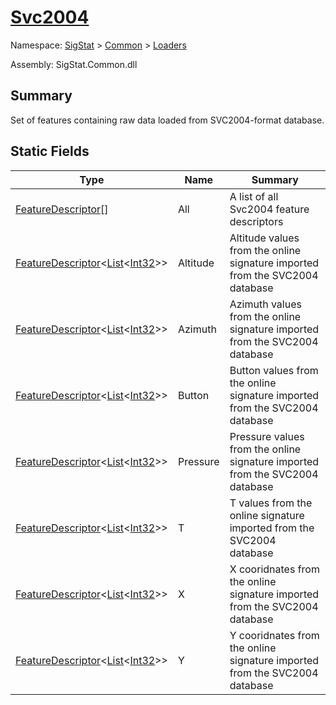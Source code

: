 # [Svc2004](./Svc2004.md)

Namespace: [SigStat]() > [Common](./../README.md) > [Loaders](./README.md)

Assembly: SigStat.Common.dll

## Summary
Set of features containing raw data loaded from SVC2004-format database.

## Static Fields

| Type | Name | Summary | 
| --- | --- | --- | 
| [FeatureDescriptor](./Svc2004.md)[] | All | A list of all Svc2004 feature descriptors | 
| [FeatureDescriptor](./../FeatureDescriptor-1.md)\<[List](https://docs.microsoft.com/en-us/dotnet/api/System.Collections.Generic.List-1)\<[Int32](https://docs.microsoft.com/en-us/dotnet/api/System.Int32)>> | Altitude | Altitude values from the online signature imported from the SVC2004 database | 
| [FeatureDescriptor](./../FeatureDescriptor-1.md)\<[List](https://docs.microsoft.com/en-us/dotnet/api/System.Collections.Generic.List-1)\<[Int32](https://docs.microsoft.com/en-us/dotnet/api/System.Int32)>> | Azimuth | Azimuth values from the online signature imported from the SVC2004 database | 
| [FeatureDescriptor](./../FeatureDescriptor-1.md)\<[List](https://docs.microsoft.com/en-us/dotnet/api/System.Collections.Generic.List-1)\<[Int32](https://docs.microsoft.com/en-us/dotnet/api/System.Int32)>> | Button | Button values from the online signature imported from the SVC2004 database | 
| [FeatureDescriptor](./../FeatureDescriptor-1.md)\<[List](https://docs.microsoft.com/en-us/dotnet/api/System.Collections.Generic.List-1)\<[Int32](https://docs.microsoft.com/en-us/dotnet/api/System.Int32)>> | Pressure | Pressure values from the online signature imported from the SVC2004 database | 
| [FeatureDescriptor](./../FeatureDescriptor-1.md)\<[List](https://docs.microsoft.com/en-us/dotnet/api/System.Collections.Generic.List-1)\<[Int32](https://docs.microsoft.com/en-us/dotnet/api/System.Int32)>> | T | T values from the online signature imported from the SVC2004 database | 
| [FeatureDescriptor](./../FeatureDescriptor-1.md)\<[List](https://docs.microsoft.com/en-us/dotnet/api/System.Collections.Generic.List-1)\<[Int32](https://docs.microsoft.com/en-us/dotnet/api/System.Int32)>> | X | X cooridnates from the online signature imported from the SVC2004 database | 
| [FeatureDescriptor](./../FeatureDescriptor-1.md)\<[List](https://docs.microsoft.com/en-us/dotnet/api/System.Collections.Generic.List-1)\<[Int32](https://docs.microsoft.com/en-us/dotnet/api/System.Int32)>> | Y | Y cooridnates from the online signature imported from the SVC2004 database | 


